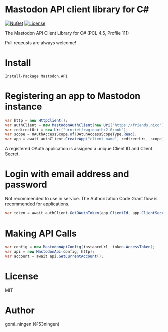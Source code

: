 Mastodon API client library for C#
======

[![NuGet](https://img.shields.io/nuget/v/Mastodon.API.svg)](https://www.nuget.org/packages/Mastodon.API) [![License](https://img.shields.io/cocoapods/l/BadgeSwift.svg?style=flat)](/LICENSE)

The Mastodon API Client Library for C# (PCL 4.5, Profile 111)

Pull reqeusts are always welcome!

# Install

```
Install-Package Mastodon.API
```

# Registering an app to Mastodon instance

```csharp
var http = new HttpClient();
var authClient = new MastodonAuthClient(new Uri("https://friends.nico"), http);
var redirectUri = new Uri("urn:ietf:wg:oauth:2.0:oob");
var scope = OAuthAccessScope.of(OAtuhAccessScopeType.Read);
var app = await authClient.CreateApp("client_name", redirectUri, scope);
```

A registered OAuth application is assigned a unique Client ID and Client Secret.

# Login with email address and password

Not recommended to use in service. The Authorization Code Grant flow is recommended for applications.

```csharp
var token = await authClient.GetOAuthToken(app.ClientId, app.ClientSecret, "username", "password", scope);
```

# Making API Calls

```csharp
var config = new MastodonApiConfig(instanceUrl, token.AccessToken);
var api = new MastodonApi(config, http);
var account = await api.GetCurrentAccount();
```

# License

MIT

# Author

gomi_ningen (@53ningen)

